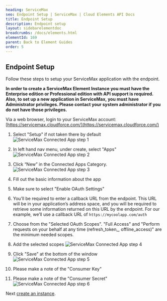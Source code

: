 ```yaml
---
heading: ServiceMax
seo: Endpoint Setup | ServiceMax | Cloud Elements API Docs
title: Endpoint Setup
description: Endpoint setup
layout: sidebarelementdoc
breadcrumbs: /docs/elements.html
elementId: 169
parent: Back to Element Guides
order: 5
---
```


## Endpoint Setup

Follow these steps to setup your ServiceMax application with the endpoint.

__In order to create a ServiceMax Element Instance you must have the Enterprise edition or Professional edition with API support is required. Also, to set up a new application in ServiceMax, you must have Administrator privileges. Please contact your system administrator if you do not have those privileges.__

Via a web browser, login to your ServiceMax account:
[https://servicemax.cloudforce.com/](https://servicemax.cloudforce.com/)

1. Select "Setup" if not taken there by default
![ServiceMax Connected App step 1](http://cloud-elements.com/wp-content/uploads/2015/05/ServiceMaxAPI1.png)

2. In left hand nav menu, under create, select "Apps"
![ServiceMax Connected App step 2](http://cloud-elements.com/wp-content/uploads/2015/05/ServiceMaxAPI2.png)

3. Click “New” in the Connected Apps Category.
![ServiceMax Connected App step 3](http://cloud-elements.com/wp-content/uploads/2015/05/ServiceMaxAPI3.png)

4. Fill out the basic information about the app

5. Make sure to select "Enable OAuth Settings"

6. You’ll be required to enter a callback URL from the endpoint. This URL will be in your application’s address space, and you will be required to retrieve some information returned on this URL by the endpoint. For our example, we’ll use a callback URL of `https://mycoolapp.com/auth`

7. Choose from the "Selected OAuth Scopes". "Full Access" and "Perform requests on your behalf at any time (refresh_token_, offline_access)" are the minimum needed scopes.

8. Add the selected scopes
![ServiceMax Connected App step 4](http://cloud-elements.com/wp-content/uploads/2015/05/ServiceMaxAPI4.png)

9. Click "Save" at the bottom of the window
![ServiceMax Connected App step 5](http://cloud-elements.com/wp-content/uploads/2015/05/ServiceMaxAPI5.png)

10. Please make a note of the "Consumer Key"

11. Please make a note of the "Consumer Secret"
![ServiceMax Connected App step 6](http://cloud-elements.com/wp-content/uploads/2015/05/ServiceMaxAPI6.png)

Next [create an instance](servicemax-create-instance.html).
